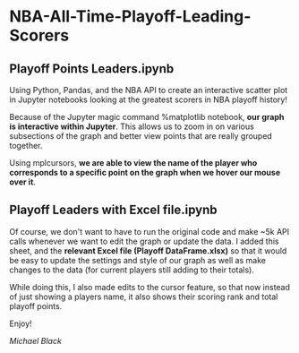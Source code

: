 # NBA-All-Time-Playoff-Leading-Scorers

## Playoff Points Leaders.ipynb
Using Python, Pandas, and the NBA API to create an interactive scatter plot in Jupyter notebooks looking at the greatest scorers in NBA playoff history!

Because of the Jupyter magic command %matplotlib notebook, **our graph is interactive within Jupyter**.  This allows us to zoom in on various subsections of the graph and better view points that are really grouped together.

Using mplcursors, **we are able to view the name of the player who corresponds to a specific point on the graph when we hover our mouse over it**.

## Playoff Leaders with Excel file.ipynb
Of course, we don't want to have to run the original code and make ~5k API calls whenever we want to edit the graph or update the data.  I added this sheet, and the **relevant Excel file (Playoff DataFrame.xlsx)** so that it would be easy to update the settings and style of our graph as well as make changes to the data (for current players still adding to their totals).

While doing this, I also made edits to the cursor feature, so that now instead of just showing a players name, it also shows their scoring rank and total playoff points.

Enjoy!

*Michael Black*
